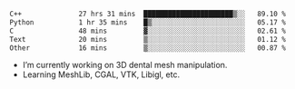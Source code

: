 <!--START_SECTION:waka-->

```txt
C++              27 hrs 31 mins  ██████████████████████▒░░   89.10 %
Python           1 hr 35 mins    █▒░░░░░░░░░░░░░░░░░░░░░░░   05.17 %
C                48 mins         ▓░░░░░░░░░░░░░░░░░░░░░░░░   02.61 %
Text             20 mins         ▒░░░░░░░░░░░░░░░░░░░░░░░░   01.12 %
Other            16 mins         ▒░░░░░░░░░░░░░░░░░░░░░░░░   00.87 %
```

<!--END_SECTION:waka-->

<!--
**0x11111111/0x11111111** is a ✨ _special_ ✨ repository because its `README.md` (this file) appears on your GitHub profile.

Here are some ideas to get you started:

- 🔭 I’m currently working on ...
- 🌱 I’m currently learning ...
- 👯 I’m looking to collaborate on ...
- 🤔 I’m looking for help with ...
- 💬 Ask me about ...
- 📫 How to reach me: ...
- 😄 Pronouns: ...
- ⚡ Fun fact: ...
-->
- I’m currently working on 3D dental mesh manipulation.
- Learning MeshLib, CGAL, VTK, Libigl, etc.
